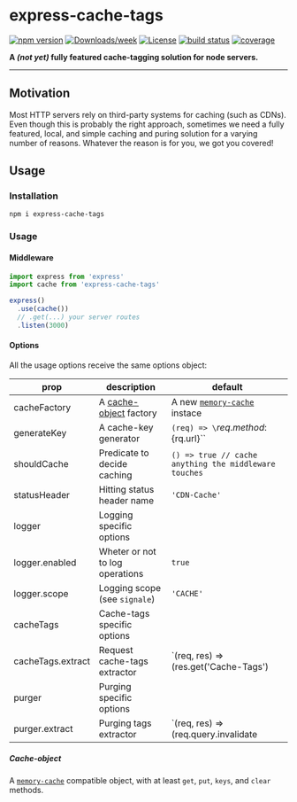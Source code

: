 # express-cache-tags

[![npm version](https://img.shields.io/npm/v/express-cache-tags.svg?style=flat-square)](https://www.npmjs.com/package/express-cache-tags)
[![Downloads/week](https://img.shields.io/npm/dw/express-cache-tags.svg)](https://npmjs.org/package/express-cache-tags)
[![License](https://img.shields.io/npm/l/express-cache-tags.svg)](https://github.com/lucasconstantino/express-cache-tags/blob/master/package.json)
[![build status](https://img.shields.io/travis/lucasconstantino/express-cache-tags/master.svg?style=flat-square)](https://travis-ci.org/lucasconstantino/express-cache-tags)
[![coverage](https://img.shields.io/codecov/c/github/lucasconstantino/express-cache-tags.svg?style=flat-square)](https://codecov.io/github/lucasconstantino/express-cache-tags)

**A _(not yet)_ fully featured cache-tagging solution for node servers.**

---

## Motivation

Most HTTP servers rely on third-party systems for caching (such as CDNs). Even though this is probably the right approach, sometimes we need a fully featured, local, and simple caching and puring solution for a varying number of reasons. Whatever the reason is for you, we got you covered!

## Usage

### Installation

```
npm i express-cache-tags
```

### Usage

#### Middleware

```js
import express from 'express'
import cache from 'express-cache-tags'

express()
  .use(cache())
  // .get(...) your server routes
  .listen(3000)
```

#### Options

All the usage options receive the same options object:

| prop              | description                             | default                                                                  |
| ----------------- | --------------------------------------- | ------------------------------------------------------------------------ |
| cacheFactory      | A [cache-object](#cache-object) factory | A new [`memory-cache`](https://github.com/ptarjan/node-cache) instace    |
| generateKey       | A cache-key generator                   | `(req) => \`${req.method}:${rq.url}\``                                   |
| shouldCache       | Predicate to decide caching             | `() => true // cache anything the middleware touches`                    |
| statusHeader      | Hitting status header name              | `'CDN-Cache'`                                                            |
| logger            | Logging specific options                |                                                                          |
| logger.enabled    | Wheter or not to log operations         | `true`                                                                   |
| logger.scope      | Logging scope (see `signale`)           | `'CACHE'`                                                                |
| cacheTags         | Cache-tags specific options             |                                                                          |
| cacheTags.extract | Request cache-tags extractor            | `(req, res) => (res.get('Cache-Tags') || '').split(',').filter(Boolean)` |
| purger            | Purging specific options                |                                                                          |
| purger.extract    | Purging tags extractor                  | `(req, res) => (req.query.invalidate || '').split(',').filter(Boolean)`  |

##### Cache-object

A [`memory-cache`](https://github.com/ptarjan/node-cache) compatible object, with at least `get`, `put`, `keys`, and `clear` methods.
